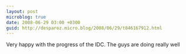 ```yaml
---
layout: post
microblog: true
date: 2008-06-29 03:00 +0300
guid: http://desparoz.micro.blog/2008/06/29/t846167912.html
---
```

Very happy with the progress of the IDC. The guys are doing really well
